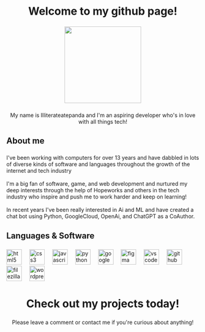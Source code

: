 <h1 align="center">Welcome to my github page!</h1>

###

<div align="center">
  <img height="200" src="https://i.postimg.cc/KcNBnqtQ/875215255083573281.webp"  />
</div>

###

<p align="center">My name is Illiterateatepanda and I'm an aspiring developer who's in love with all things tech!</p>

###

<h2 align="left">About me</h2>

###

<p align="left">I've been working with computers for over 13 years and have dabbled in lots of diverse kinds of software and languages throughout the growth of the internet and tech industry<br><br>I'm a big fan of software, game, and web development and nurtured my deep interests through the help of Hopeworks and others in the tech industry who inspire and push me to work harder and keep on learning!<br><br>In recent years I've been really interested in Ai and ML and have created a chat bot using Python, GoogleCloud, OpenAi, and ChatGPT as a CoAuthor.</p>

###

<h2 align="left">Languages & Software</h2>

###

<div align="left">
  <img src="https://cdn.jsdelivr.net/gh/devicons/devicon/icons/html5/html5-original.svg" height="40" alt="html5 logo"  />
  <img width="12" />
  <img src="https://cdn.jsdelivr.net/gh/devicons/devicon/icons/css3/css3-original.svg" height="40" alt="css3 logo"  />
  <img width="12" />
  <img src="https://cdn.jsdelivr.net/gh/devicons/devicon/icons/javascript/javascript-original.svg" height="40" alt="javascript logo"  />
  <img width="12" />
  <img src="https://cdn.jsdelivr.net/gh/devicons/devicon/icons/python/python-original.svg" height="40" alt="python logo"  />
  <img width="12" />
  <img src="https://cdn.jsdelivr.net/gh/devicons/devicon/icons/googlecloud/googlecloud-original.svg" height="40" alt="googlecloud logo"  />
  <img width="12" />
  <img src="https://cdn.jsdelivr.net/gh/devicons/devicon/icons/figma/figma-original.svg" height="40" alt="figma logo"  />
  <img width="12" />
  <img src="https://cdn.jsdelivr.net/gh/devicons/devicon/icons/vscode/vscode-original.svg" height="40" alt="vscode logo"  />
  <img width="12" />
  <img src="https://cdn.jsdelivr.net/gh/devicons/devicon/icons/github/github-original.svg" height="40" alt="github logo"  />
  <img width="12" />
  <img src="https://cdn.jsdelivr.net/gh/devicons/devicon/icons/filezilla/filezilla-plain.svg" height="40" alt="filezilla logo"  />
  <img width="12" />
  <img src="https://skillicons.dev/icons?i=wordpress" height="40" alt="wordpress logo"  />
</div>

###

<h1 align="center">Check out my projects today!</h1>

###

<p align="center">Please leave a comment or contact me if you're curious about anything!</p>

###

